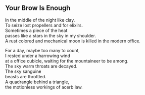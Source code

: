 Your Brow Is Enough
-------------------
In the middle of the night like clay.  
To seize lost propellers and for elixirs.  
Sometimes a piece of the heat  
passes like a stars in the sky in my shoulder.  
A rust colored and mechanical moon is killed in the modern office.  
  
For a day, maybe too many to count,  
I rested under a harrowing wind  
at a office cubicle, waiting for the mountaineer to be among.  
The sky warm throats are decayed.  
The sky sanguine  
beasts are throttled.  
A quadrangle behind a triangle,  
the motionless workings of acerb law.  
